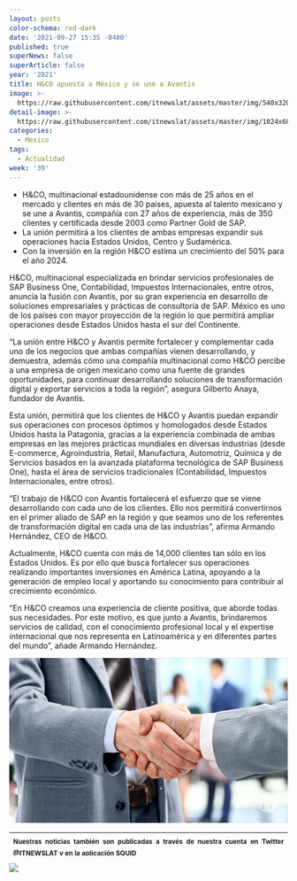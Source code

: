 ```yaml
---
layout: posts
color-schema: red-dark
date: '2021-09-27 15:35 -0400'
published: true
superNews: false
superArticle: false
year: '2021'
title: H&CO apuesta a México y se une a Avantis
image: >-
  https://raw.githubusercontent.com/itnewslat/assets/master/img/540x320/CheckHand-p.jpg
detail-image: >-
  https://raw.githubusercontent.com/itnewslat/assets/master/img/1024x680/CheckHand-g.jpg
categories:
  - Mexico
tags:
  - Actualidad
week: '39'
---
```

- H&CO, multinacional estadounidense con más de 25 años en el mercado y clientes en más de 30 países, apuesta al talento mexicano y se une a Avantis, compañía con 27 años de experiencia, más de 350 clientes y certificada desde 2003 como Partner Gold de SAP.
- La unión permitirá a los clientes de ambas empresas expandir sus operaciones hacia Estados Unidos, Centro y Sudamérica.
- Con la inversión en la región H&CO estima un crecimiento del 50% para el año 2024.

H&CO, multinacional especializada en brindar servicios profesionales de SAP Business One, Contabilidad, Impuestos Internacionales, entre otros, anuncia la fusión con Avantis, por su gran experiencia en desarrollo de soluciones empresariales y prácticas de consultoría de SAP. México es uno de los países con mayor proyección de la región lo que permitirá ampliar operaciones desde Estados Unidos hasta el sur del Continente.

“La unión entre H&CO y Avantis permite fortalecer y complementar cada uno de los negocios que ambas compañías vienen desarrollando, y demuestra, además cómo una compañía multinacional como H&CO percibe a una empresa de origen mexicano como una fuente de grandes oportunidades, para continuar desarrollando soluciones de transformación digital y exportar servicios a toda la región”, asegura Gilberto Anaya, fundador de Avantis.   

Esta unión, permitirá que los clientes de H&CO y Avantis puedan expandir sus operaciones con procesos óptimos y homologados desde Estados Unidos hasta la Patagonia, gracias a la experiencia combinada de ambas empresas en las mejores prácticas mundiales en diversas industrias (desde E-commerce, Agroindustria, Retail, Manufactura, Automotriz, Química y de Servicios basados en la avanzada plataforma tecnológica de SAP Business One), hasta el área de servicios tradicionales (Contabilidad, Impuestos Internacionales, entre otros).

“El trabajo de H&CO con Avantis fortalecerá el esfuerzo que se viene desarrollando con cada uno de los clientes. Ello nos permitirá convertirnos en el primer aliado de SAP en la región y que seamos uno de los referentes de transformación digital en cada una de las industrias”, afirma Armando Hernández, CEO de H&CO.  

Actualmente, H&CO cuenta con más de 14,000 clientes tan sólo en los Estados Unidos. Es por ello que busca fortalecer sus operaciones realizando importantes inversiones en América Latina, apoyando a la generación de empleo local y aportando su conocimiento para contribuir al crecimiento económico. 

“En H&CO creamos una experiencia de cliente positiva, que aborde todas sus necesidades. Por este motivo, es que junto a Avantis,  brindaremos servicios de calidad, con el conocimiento profesional local y el expertise internacional que nos representa en Latinoamérica y en diferentes partes del mundo”, añade Armando Hernández.

![](https://raw.githubusercontent.com/itnewslat/assets/master/img/540x320/CheckHand-p.jpg)

<table style="height: 42px;" width="569">
<tbody>
<tr>
<td style="text-align: justify;"><sub><strong>Nuestras noticias también son publicadas a través de nuestra cuenta en Twitter <a href="https://twitter.com/itnewslat?lang=es">@ITNEWSLAT</a> y en la aplicación <a href="https://squidapp.co/en/">SQUID</a></strong></sub></td>
</tr>
</tbody>
</table>

<img src="https://tracker.metricool.com/c3po.jpg?hash=56f88a41e39ab42c063cc51676587a04"/>